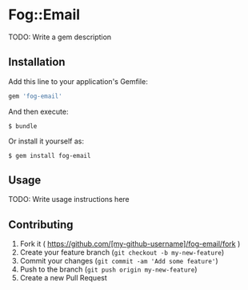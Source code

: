 # Fog::Email

TODO: Write a gem description

## Installation

Add this line to your application's Gemfile:

```ruby
gem 'fog-email'
```

And then execute:

    $ bundle

Or install it yourself as:

    $ gem install fog-email

## Usage

TODO: Write usage instructions here

## Contributing

1. Fork it ( https://github.com/[my-github-username]/fog-email/fork )
2. Create your feature branch (`git checkout -b my-new-feature`)
3. Commit your changes (`git commit -am 'Add some feature'`)
4. Push to the branch (`git push origin my-new-feature`)
5. Create a new Pull Request
